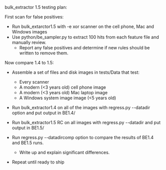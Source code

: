 bulk_extractor 1.5 testing plan:

First scan for false positives:
- Run bulk_extarctor1.5 with -e xor scanner on the cell phone, Mac and Windows images
- Use python/be_sampler.py to extract 100 hits from each feature file and manually review.
  - Report any false positives and determine if new rules should be written to remove them.

Now compare 1.4 to 1.5:
- Assemble a set of files and disk images in tests/Data that test:
  - Every scanner
  - A modern (<3 years old) cell phone image
  - A modern (<3 years old) Mac laptop image 
  - A Windows system image image (<5 years old)

- Run bulk_extractor1.4 on all of the images with regress.py --datadir option and put output in BE1.4/
- Run bulk_extractor1.5 RC on all images with regress.py --datadir and put output in BE1.5/
- Run regress.py --datadircomp option to compare the results of BE1.4 and BE1.5 runs.
  - Write up and explain significant differences.

- Repeat until ready to ship
